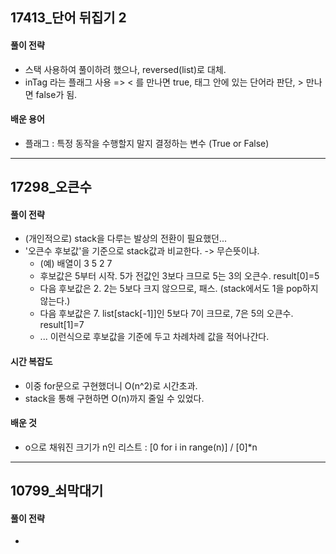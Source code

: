 
## 17413_단어 뒤집기 2
#### 풀이 전략 
- 스택 사용하여 풀이하려 했으나, reversed(list)로 대체. 
- inTag 라는 플래그 사용 => < 를 만나면 true, 태그 안에 있는 단어라 판단, > 만나면 false가 됨. 
#### 배운 용어
- 플래그 : 특정 동작을 수행할지 말지 결정하는 변수 (True or False)
---
## 17298_오큰수
#### 풀이 전략 
- (개인적으로) stack을 다루는 발상의 전환이 필요했던...
- '오큰수 후보값'을 기준으로 stack값과 비교한다. -> 무슨뜻이냐.
   - (예) 배열이 3 5 2 7 
   - 후보값은 5부터 시작. 5가 전값인 3보다 크므로 5는 3의 오큰수. result[0]=5
   - 다음 후보값은 2. 2는 5보다 크지 않으므로, 패스. (stack에서도 1을 pop하지 않는다.)
   - 다음 후보값은 7. list[stack[-1]]인 5보다 7이 크므로, 7은 5의 오큰수. result[1]=7
   - ... 이런식으로 후보값을 기준에 두고 차례차례 값을 적어나간다. 
#### 시간 복잡도
- 이중 for문으로 구현했더니 O(n^2)로 시간초과.
- stack을 통해 구현하면 O(n)까지 줄일 수 있었다.
#### 배운 것
- o으로 채워진 크기가 n인 리스트 : [0 for i in range(n)] / [0]*n
- ---
## 10799_쇠막대기
#### 풀이 전략 
-